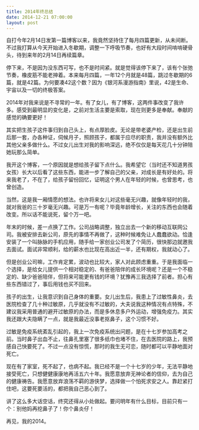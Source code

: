 ```yaml
---
title: 2014年终总结
date: 2014-12-21 07:00:00
layout: post
---
```


自打今年2月14日发第一篇博客以来，我竟然坚持住了每月四篇更新，从未间断。不过我打算从今天开始进入冬歇期，调整一下呼吸节奏，也好有大段时间啃啃硬骨头，待到来年的2月14日再续篇章。

停下来，不是因为没东西可写，也不是时间紧。就是觉得该停下来了，该有个张弛节奏，橡皮筋不能老抻着。本来每月四篇，一年12个月就是48篇，跳过冬歇期的6篇，就是42篇。为何要凑42这个数？因为《银河系漫游指南》里说，42是生命、宇宙以及一切的终极答案。

2014年对我来说是不寻常的一年。有了女儿，有了博客，这两件事改变了我许多。感受到最明显的变化是，之前对生活主要是索取，现在则更多是奉献。奉献的感觉的确要更好！

其实把生孩子这件事归到自己头上，有点厚脸皮。无论是带老婆产检，还是出生前后那一套，办各种证，伺候月子，照顾孩子，都属于应尽的职责，我并没有额外比其他父亲多做什么。不过女儿出生对我的影响深远，绝不仅仅是每天花几十分钟陪她玩那么简单。

我开这个博客，一个原因就是想给孩子留下点什么。我希望它（当时还不知道男孩女孩）长大以后看了这些东西，能进一步了解自己的父亲，对成长是有好处的。将来我老了，不在了，给孩子留份回忆，证明这个男人在年轻的时候，也曾思考，也曾创造。

当然，这是我一厢情愿的想法。也许将来女儿对这些毫无兴趣，就像年轻时的我，就对我爸的三十岁毫无兴趣。可是万一有呢？毕竟年龄增长，关注的东西也会随着改变。所以话不能说死，留个万一吧。

年末的时候，差一点换了工作。公司战略调整，独立出去一个新的移动互联网公司。我被安排去新公司，原先的事情不再做了，这种时候难免让人蠢蠢欲动。恰逢安装了一个叫脉脉的手机应用，随手给一家创业公司发了个简历，很快那边就邀我去面试。面试非常顺利，给的薪水也比现在高出近一半，还有期权，我就动心了。

但是创业公司嘛，工作肯定累，波动也比较大，家人对此顾虑重重。于是我面临一个选择，是给女儿提供一个相对稳定的、有爸爸陪伴的成长环境呢？还是一个不稳定的、缺少爸爸陪伴，但将来可能更有钱的环境？犹豫再三我选择了前者。担心有些东西错过了，事后用钱也买不回来。

孩子的出生，让我意识到自己身体的重要。女儿出生后，我患上了过敏性鼻炎，去医院检查了几十种过敏原，几乎就没有不过敏的，大夫说我这种情况有点特殊，不建议我采用普通的避开过敏原的办法，而是多休息多户外运动，增强免疫力。其实我还跟大夫隐瞒了一点，就是我最近没事老抠鼻子，这个习惯不好。

过敏是免疫系统紊乱引起的，我上一次免疫系统出问题，是在十七岁参加高考之前。当时鼻子出血不止，往鼻孔里塞了很多纸巾也堵不住，在去医院的路上，我预感自己快要死了。不过一点没有惊慌，那时的我生无可恋，随时都可以平静地面对死亡。

现在有了家室，死不起了，也病不起。我已经不是一个十七岁的少年，无法平静地接受死亡，只想健健康康地再活五六十年。我愿意放弃无神论者的信仰，去为自己的健康祷告。我愿意放弃浪荡不羁的游侠梦，选择做一个怕死求安之人。靠赶紧打住吧，这要死要活的，都把我自己恶心到了。

讲了这么多大话空话，终究还得从小处做起。要问明年有什么目标，目前只有一个：别他妈再挖鼻子了！你个鼻炎仔！

再见，我的2014。
